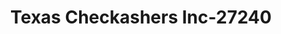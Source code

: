 ---
f_zip-code: 77340
f_state-code: TX
title: Texas Checkashers Inc-27240
f_phone: 936-435-0399
f_city-only: Huntsville
f_address: 117 Ih 45 S Huntsville
f_location-unique-id: '27240'
slug: texas-checkashers-inc-27240
updated-on: '2024-05-30T13:46:58.046Z'
created-on: '2024-05-30T13:36:59.803Z'
published-on: '2024-05-30T13:54:32.469Z'
f_city-state: cms/city/huntsville-tx.md
f_company: cms/company/texas-checkashers-inc.md
f_state: cms/state/texas.md
layout: '[payday-loan].html'
tags: payday-loan
---